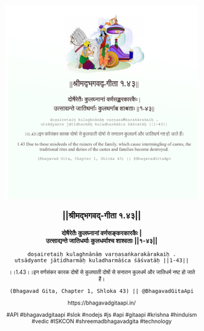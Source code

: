 <img src="../../asset/BG_1_43.png"/>
<center><h2>||श्रीमद्‍भगवद्‍-गीता १.४३||</h2>
<h3>दोषैरेतैः कुलघ्नानां वर्णसङ्करकारकैः |<br/>उत्साद्यन्ते जातिधर्माः कुलधर्माश्च शाश्वताः ||१-४३||</h3>
<pre>doṣairetaiḥ kulaghnānāṃ varṇasaṅkarakārakaiḥ .<br/>utsādyante jātidharmāḥ kuladharmāśca śāśvatāḥ ||1-43||</pre>
<p>।।1.43।।इन वर्णसंकर कारक दोषों से कुलघाती दोषों से सनातन कुलधर्म और जातिधर्म नष्ट हो जाते हैं।</p>
<pre>(Bhagavad Gita, Chapter 1, Shloka 43) || @BhagavadGitaApi</pre><p>https://bhagavadgitaapi.in/</p><p>#API #bhagavadgitaapi #slok #nodejs #js #api #gitaapi #krishna #hinduism #vedic #ISKCON #shreemadbhagavadgita #technology</p></center>